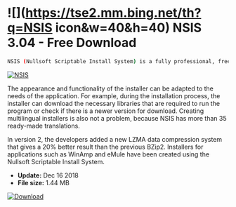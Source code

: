 # ![](https://tse2.mm.bing.net/th?q=NSIS icon&w=40&h=40) NSIS 3.04 - Free Download

```sh
NSIS (Nullsoft Scriptable Install System) is a fully professional, free system for creating installers for Windows systems.
```
[![NSIS](https://gallery.dpcdn.pl/imgc/Tools/159/g_-_420x350_1.5_-_x20091027182723.png)](https://softexe.net/win/development-it/installers/nsis:adea.html)

The appearance and functionality of the installer can be adapted to the needs of the application. For example, during the installation process, the installer can download the necessary libraries that are required to run the program or check if there is a newer version for download. Creating multilingual installers is also not a problem, because NSIS has more than 35 ready-made translations.
 
 In version 2, the developers added a new LZMA data compression system that gives a 20% better result than the previous BZip2. Installers for applications such as WinAmp and eMule have been created using the Nullsoft Scriptable Install System.


- **Update:** Dec 16 2018
- **File size:** 1.44 MB

[![Download](https://cdn.softexe.net/static/img/download.png)](https://softexe.net/win/development-it/installers/nsis:adea.html)

